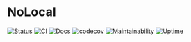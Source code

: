 # NoLocal
[![Status](https://img.shields.io/uptimerobot/status/m789511183-98ecb1f489b4fb9cbd9693ae)](http://150.230.121.198:8080/ping)
[![CI](https://github.com/davidtourino/nolocal/actions/workflows/pipeline-jobs.yml/badge.svg)](https://github.com/davidtourino/nolocal/actions/workflows/pipeline-jobs.yml)
[![Docs](https://img.shields.io/badge/docs-online-blue?logo=readthedocs)](https://datocal.github.io/nolocal/)
[![codecov](https://codecov.io/gh/datocal/nolocal/branch/master/graph/badge.svg?token=B3LEHC6R56)](https://codecov.io/gh/datocal/nolocal)
[![Maintainability](https://api.codeclimate.com/v1/badges/1a3f70da69eee041aaba/maintainability)](https://codeclimate.com/github/davidtourino/nolocal/maintainability)
[![Uptime](https://img.shields.io/uptimerobot/ratio/7/m789511183-98ecb1f489b4fb9cbd9693ae)](http://150.230.121.198:8080/ping)

